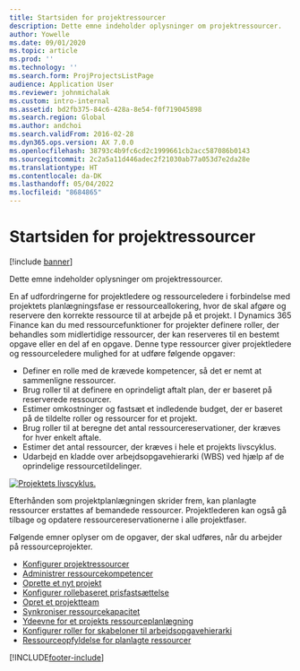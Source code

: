 ```yaml
---
title: Startsiden for projektressourcer
description: Dette emne indeholder oplysninger om projektressourcer.
author: Yowelle
ms.date: 09/01/2020
ms.topic: article
ms.prod: ''
ms.technology: ''
ms.search.form: ProjProjectsListPage
audience: Application User
ms.reviewer: johnmichalak
ms.custom: intro-internal
ms.assetid: bd2fb375-84c6-428a-8e54-f0f719045898
ms.search.region: Global
ms.author: andchoi
ms.search.validFrom: 2016-02-28
ms.dyn365.ops.version: AX 7.0.0
ms.openlocfilehash: 38793c4b9fc6cd2c1999661cb2acc587086b0143
ms.sourcegitcommit: 2c2a5a11d446adec2f21030ab77a053d7e2da28e
ms.translationtype: HT
ms.contentlocale: da-DK
ms.lasthandoff: 05/04/2022
ms.locfileid: "8684865"
---
```

# <a name="project-resourcing-home-page"></a>Startsiden for projektressourcer

[!include [banner](../includes/banner.md)]

Dette emne indeholder oplysninger om projektressourcer.

En af udfordringerne for projektledere og ressourceledere i forbindelse med projektets planlægningsfase er ressourceallokering, hvor de skal afgøre og reservere den korrekte ressource til at arbejde på et projekt. I Dynamics 365 Finance kan du med ressourcefunktioner for projekter definere roller, der behandles som midlertidige ressourcer, der kan reserveres til en bestemt opgave eller en del af en opgave. Denne type ressourcer giver projektledere og ressourceledere mulighed for at udføre følgende opgaver:

- Definer en rolle med de krævede kompetencer, så det er nemt at sammenligne ressourcer.
- Brug roller til at definere en oprindeligt aftalt plan, der er baseret på reserverede ressourcer.
- Estimer omkostninger og fastsæt et indledende budget, der er baseret på de tildelte roller og ressourcer for et projekt.
- Brug roller til at beregne det antal ressourcereservationer, der kræves for hver enkelt aftale.
- Estimer det antal ressourcer, der kræves i hele et projekts livscyklus.
- Udarbejd en kladde over arbejdsopgavehierarki (WBS) ved hjælp af de oprindelige ressourcetildelinger.

[![Projektets livscyklus.](./media/projectresourcing02-1024x812.jpg)](./media/projectresourcing02.jpg)

Efterhånden som projektplanlægningen skrider frem, kan planlagte ressourcer erstattes af bemandede ressourcer. Projektlederen kan også gå tilbage og opdatere ressourcereservationerne i alle projektfaser.

Følgende emner oplyser om de opgaver, der skal udføres, når du arbejder på ressourceprojekter.

- [Konfigurer projektressourcer](set-up-project-resources.md)
- [Administrer ressourcekompetencer](manage-resource-competencies.md)
- [Oprette et nyt projekt](create-new-project.md)
- [Konfigurer rollebaseret prisfastsættelse](set-up-role-based-pricing.md)
- [Opret et projektteam](create-project-team.md)
- [Synkroniser ressourcekapacitet](synchronize-resource-capacity.md)
- [Ydeevne for et projekts ressourceplanlægning](project-scheduling-performance.md)
- [Konfigurer roller for skabeloner til arbejdsopgavehierarki](set-up-roles-wbs-template.md)
- [Ressourceopfyldelse for planlagte ressourcer](resource-fulfillment-planned-resources.md)


[!INCLUDE[footer-include](../includes/footer-banner.md)]